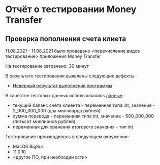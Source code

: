# Отчёт о тестировании Money Transfer

## Проверка пополнения счета клиета

11.08.2021 - 11.08.2021 было проведено <перечисление видов тестирование> приложения Money Transfer

На тестирование затрачено: 30 минут

В результате тестирования выявлены следующие дефекты:
* [Неверный результат выполнения программы](https://github.com/IvanBurk/QA_DZ_2_1/issues/1)



В качестве тестовых данных использовались [данные](https://github.com/netology-code/javaqa-homeworks/tree/master/programming):
* текущий баланс счёта клиента - переменная типа int, значение - 2_000_000_000 (два миллиарда рублей)
* сумма перевода - переменная типа int, значение - 500_000_000 (пятьсот миллионов рублей)
* переменная для хранения итогового значения - тип int

Тестирование производилось в следующем окружении:
* MacOS BigSur
* 11.0.10
* <другое ПО, при необходимости>
